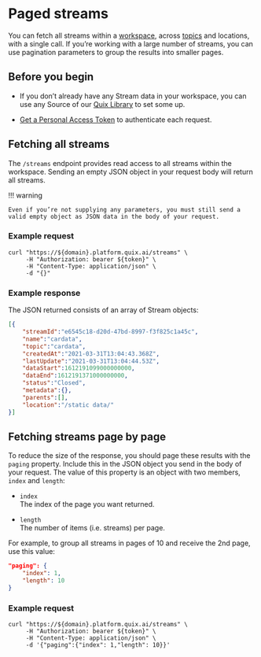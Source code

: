 # Paged streams

You can fetch all streams within a
[workspace](../../../platform/definitions#workspace), across
[topics](../../../platform/definitions#topics) and locations, with a
single call. If you’re working with a large number of streams, you can
use pagination parameters to group the results into smaller pages.

## Before you begin

  - If you don’t already have any Stream data in your workspace, you can
    use any Source of our [Quix
    Library](../../../platform/samples/samples) to set some up.

  - [Get a Personal Access Token](authenticate.md)
    to authenticate each request.

## Fetching all streams

The `/streams` endpoint provides read access to all streams within
the workspace. Sending an empty JSON object in your request body will
return all streams.

!!! warning

	Even if you’re not supplying any parameters, you must still send a valid empty object as JSON data in the body of your request.

### Example request

``` shell
curl "https://${domain}.platform.quix.ai/streams" \
     -H "Authorization: bearer ${token}" \
     -H "Content-Type: application/json" \
     -d "{}"
```

### Example response

The JSON returned consists of an array of Stream objects:

``` json
[{
    "streamId":"e6545c18-d20d-47bd-8997-f3f825c1a45c",
    "name":"cardata",
    "topic":"cardata",
    "createdAt":"2021-03-31T13:04:43.368Z",
    "lastUpdate":"2021-03-31T13:04:44.53Z",
    "dataStart":1612191099000000000,
    "dataEnd":1612191371000000000,
    "status":"Closed",
    "metadata":{},
    "parents":[],
    "location":"/static data/"
}]
```

## Fetching streams page by page

To reduce the size of the response, you should page these results with
the `paging` property. Include this in the JSON object you send in
the body of your request. The value of this property is an object with
two members, `index` and `length`:

  - `index`  
    The index of the page you want returned.

  - `length`  
    The number of items (i.e. streams) per page.

For example, to group all streams in pages of 10 and receive the 2nd
page, use this value:

``` json
"paging": {
    "index": 1,
    "length": 10
}
```

### Example request

``` shell
curl "https://${domain}.platform.quix.ai/streams" \
     -H "Authorization: bearer ${token}" \
     -H "Content-Type: application/json" \
     -d '{"paging":{"index": 1,"length": 10}}'
```
